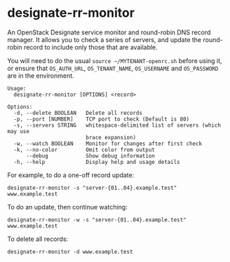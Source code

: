 # designate-rr-monitor

An OpenStack Designate service monitor and round-robin DNS record manager. It allows you to check a series of servers, and update the round-robin record to include only those that are available.

You will need to do the usual `source ~/MYTENANT-openrc.sh` before using it, or ensure that `OS_AUTH_URL`, `OS_TENANT_NAME`, `OS_USERNAME` and `OS_PASSWORD` are in the environment.

```
Usage:
  designate-rr-monitor [OPTIONS] <record>

Options: 
  -d, --delete BOOLEAN   Delete all records
  -p, --port [NUMBER]    TCP port to check (Default is 80)
  -s, --servers STRING   whitespace-delimited list of servers (which may use 
                         brace expansion) 
  -w, --watch BOOLEAN    Monitor for changes after first check
  -k, --no-color         Omit color from output
      --debug            Show debug information
  -h, --help             Display help and usage details
```

For example, to do a one-off record update:

    designate-rr-monitor -s "server-{01..04}.example.test" www.example.test

To do an update, then continue watching:

    designate-rr-monitor -w -s "server-{01..04}.example.test" www.example.test

To delete all records:

    designate-rr-monitor -d www.example.test

